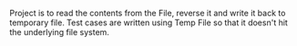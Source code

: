 Project is to read the contents from the File, reverse it and write it back to temporary file.
Test cases are written using Temp File so that it doesn't hit the underlying file system.

